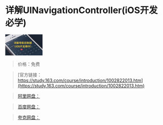 # 详解UINavigationController(iOS开发必学)

![img](../../../assets/study163/free/6598192368088547473.png)

> 价格：免费

> [官方链接：https://study.163.com/course/introduction/1002822013.htm](https://study.163.com/course/introduction/1002822013.htm)

> [阿里网盘：]()

> [百度网盘：]()

> [夸克网盘：]()
